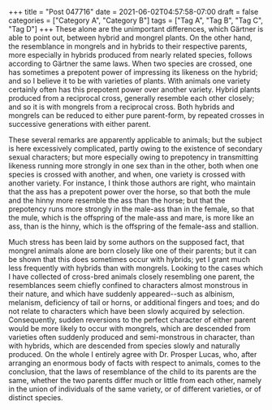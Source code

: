 +++
title = "Post 047716"
date = 2021-06-02T04:57:58-07:00
draft = false
categories = ["Category A", "Category B"]
tags = ["Tag A", "Tag B", "Tag C", "Tag D"]
+++
These alone are the unimportant differences, which Gärtner is able to point out, between hybrid and mongrel plants. On the other hand, the resemblance in mongrels and in hybrids to their respective parents, more especially in hybrids produced from nearly related species, follows according to Gärtner the same laws. When two species are crossed, one has sometimes a prepotent power of impressing its likeness on the hybrid; and so I believe it to be with varieties of plants. With animals one variety certainly often has this prepotent power over another variety. Hybrid plants produced from a reciprocal cross, generally resemble each other closely; and so it is with mongrels from a reciprocal cross. Both hybrids and mongrels can be reduced to either pure parent-form, by repeated crosses in successive generations with either parent.

These several remarks are apparently applicable to animals; but the subject is here excessively complicated, partly owing to the existence of secondary sexual characters; but more especially owing to prepotency in transmitting likeness running more strongly in one sex than in the other, both when one species is crossed with another, and when, one variety is crossed with another variety. For instance, I think those authors are right, who maintain that the ass has a prepotent power over the horse, so that both the mule and the hinny more resemble the ass than the horse; but that the prepotency runs more strongly in the male-ass than in the female, so that the mule, which is the offspring of the male-ass and mare, is more like an ass, than is the hinny, which is the offspring of the female-ass and stallion.

Much stress has been laid by some authors on the supposed fact, that mongrel animals alone are born closely like one of their parents; but it can be shown that this does sometimes occur with hybrids; yet I grant much less frequently with hybrids than with mongrels. Looking to the cases which I have collected of cross-bred animals closely resembling one parent, the resemblances seem chiefly confined to characters almost monstrous in their nature, and which have suddenly appeared--such as albinism, melanism, deficiency of tail or horns, or additional fingers and toes; and do not relate to characters which have been slowly acquired by selection. Consequently, sudden reversions to the perfect character of either parent would be more likely to occur with mongrels, which are descended from varieties often suddenly produced and semi-monstrous in character, than with hybrids, which are descended from species slowly and naturally produced. On the whole I entirely agree with Dr. Prosper Lucas, who, after arranging an enormous body of facts with respect to animals, comes to the conclusion, that the laws of resemblance of the child to its parents are the same, whether the two parents differ much or little from each other, namely in the union of individuals of the same variety, or of different varieties, or of distinct species.
